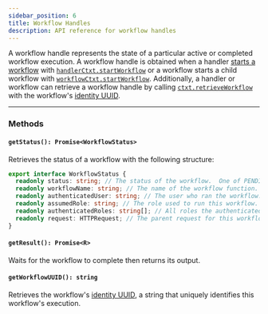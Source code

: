 ```yaml
---
sidebar_position: 6
title: Workflow Handles
description: API reference for workflow handles
---
```


A workflow handle represents the state of a particular active or completed workflow execution.
A workflow handle is obtained when a handler [starts a workflow](../tutorials/workflow-tutorial#asynchronous-workflows) with [`handlerCtxt.startWorkflow`](./contexts.md#handlerctxtstartworkflow) or a workflow starts a child workflow with [`workflowCtxt.startWorkflow`](./contexts.md#workflowctxtstartworkflow).
Additionally, a handler or workflow can retrieve a workflow handle by calling [`ctxt.retrieveWorkflow`](./contexts#handlerctxtretrieveworkflow) with the workflow's [identity UUID](../tutorials/workflow-tutorial#workflow-identity).

---

### Methods

#### `getStatus(): Promise<WorkflowStatus>`

Retrieves the status of a workflow with the following structure:

```typescript
export interface WorkflowStatus {
  readonly status: string; // The status of the workflow.  One of PENDING, SUCCESS, or ERROR.
  readonly workflowName: string; // The name of the workflow function.
  readonly authenticatedUser: string; // The user who ran the workflow. Empty string if not set.
  readonly assumedRole: string; // The role used to run this workflow.  Empty string if authorization is not required.
  readonly authenticatedRoles: string[]; // All roles the authenticated user has, if any.
  readonly request: HTTPRequest; // The parent request for this workflow, if any.
}
```

#### `getResult(): Promise<R>`

Waits for the workflow to complete then returns its output.

#### `getWorkflowUUID(): string`

Retrieves the workflow's [identity UUID](../tutorials/workflow-tutorial#workflow-identity), a string that uniquely identifies this workflow's execution.
